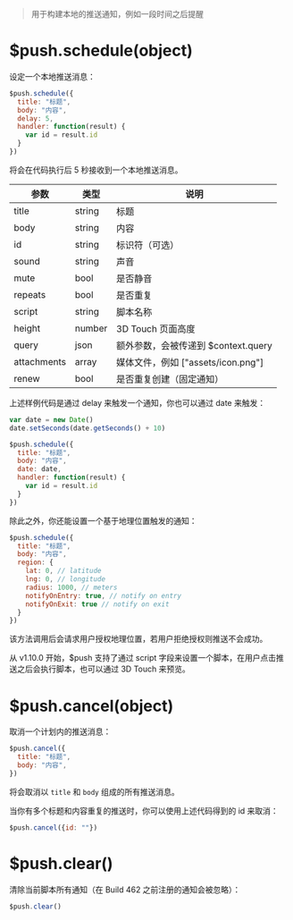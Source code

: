 > 用于构建本地的推送通知，例如一段时间之后提醒

# $push.schedule(object)

设定一个本地推送消息：

```js
$push.schedule({
  title: "标题",
  body: "内容",
  delay: 5,
  handler: function(result) {
    var id = result.id
  }
})
```

将会在代码执行后 5 秒接收到一个本地推送消息。

参数 | 类型 | 说明
---|---|---
title | string | 标题
body | string | 内容
id | string | 标识符（可选）
sound | string | 声音
mute | bool | 是否静音
repeats | bool | 是否重复
script | string | 脚本名称
height | number | 3D Touch 页面高度
query | json | 额外参数，会被传递到 $context.query
attachments | array | 媒体文件，例如 ["assets/icon.png"]
renew | bool | 是否重复创建（固定通知）

上述样例代码是通过 delay 来触发一个通知，你也可以通过 date 来触发：

```js
var date = new Date()
date.setSeconds(date.getSeconds() + 10)

$push.schedule({
  title: "标题",
  body: "内容",
  date: date,
  handler: function(result) {
    var id = result.id
  }
})
```

除此之外，你还能设置一个基于地理位置触发的通知：

```js
$push.schedule({
  title: "标题",
  body: "内容",
  region: {
    lat: 0, // latitude
    lng: 0, // longitude
    radius: 1000, // meters
    notifyOnEntry: true, // notify on entry
    notifyOnExit: true // notify on exit
  }
})
```

该方法调用后会请求用户授权地理位置，若用户拒绝授权则推送不会成功。

从 v1.10.0 开始，$push 支持了通过 script 字段来设置一个脚本，在用户点击推送之后会执行脚本，也可以通过 3D Touch 来预览。

# $push.cancel(object)

取消一个计划内的推送消息：

```js
$push.cancel({
  title: "标题",
  body: "内容",
})
```

将会取消以 `title` 和 `body` 组成的所有推送消息。

当你有多个标题和内容重复的推送时，你可以使用上述代码得到的 id 来取消：

```js
$push.cancel({id: ""})
```

# $push.clear()

清除当前脚本所有通知（在 Build 462 之前注册的通知会被忽略）：

```js
$push.clear()
```
